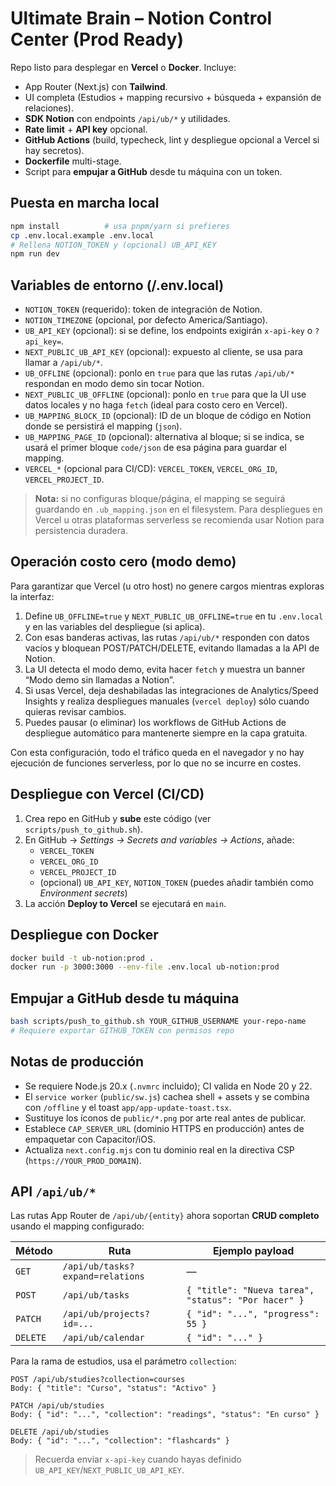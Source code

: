 # Ultimate Brain – Notion Control Center (Prod Ready)

Repo listo para desplegar en **Vercel** o **Docker**. Incluye:
- App Router (Next.js) con **Tailwind**.
- UI completa (Estudios + mapping recursivo + búsqueda + expansión de relaciones).
- **SDK Notion** con endpoints `/api/ub/*` y utilidades.
- **Rate limit** + **API key** opcional.
- **GitHub Actions** (build, typecheck, lint y despliegue opcional a Vercel si hay secretos).
- **Dockerfile** multi-stage.
- Script para **empujar a GitHub** desde tu máquina con un token.

## Puesta en marcha local
```bash
npm install          # usa pnpm/yarn si prefieres
cp .env.local.example .env.local
# Rellena NOTION_TOKEN y (opcional) UB_API_KEY
npm run dev
```

## Variables de entorno (/.env.local)
- `NOTION_TOKEN` (requerido): token de integración de Notion.
- `NOTION_TIMEZONE` (opcional, por defecto America/Santiago).
- `UB_API_KEY` (opcional): si se define, los endpoints exigirán `x-api-key` o `?api_key=`.
- `NEXT_PUBLIC_UB_API_KEY` (opcional): expuesto al cliente, se usa para llamar a `/api/ub/*`.
- `UB_OFFLINE` (opcional): ponlo en `true` para que las rutas `/api/ub/*` respondan en modo demo sin tocar Notion.
- `NEXT_PUBLIC_UB_OFFLINE` (opcional): ponlo en `true` para que la UI use datos locales y no haga `fetch` (ideal para costo cero en Vercel).
- `UB_MAPPING_BLOCK_ID` (opcional): ID de un bloque de código en Notion donde se persistirá el mapping (`json`).
- `UB_MAPPING_PAGE_ID` (opcional): alternativa al bloque; si se indica, se usará el primer bloque `code/json` de esa página para guardar el mapping.
- `VERCEL_*` (opcional para CI/CD): `VERCEL_TOKEN`, `VERCEL_ORG_ID`, `VERCEL_PROJECT_ID`.

> **Nota:** si no configuras bloque/página, el mapping se seguirá guardando en `.ub_mapping.json` en el filesystem. Para despliegues en Vercel u otras plataformas serverless se recomienda usar Notion para persistencia duradera.

## Operación costo cero (modo demo)

Para garantizar que Vercel (u otro host) no genere cargos mientras exploras la interfaz:

1. Define `UB_OFFLINE=true` y `NEXT_PUBLIC_UB_OFFLINE=true` en tu `.env.local` y en las variables del despliegue (si aplica).
2. Con esas banderas activas, las rutas `/api/ub/*` responden con datos vacíos y bloquean POST/PATCH/DELETE, evitando llamadas a la API de Notion.
3. La UI detecta el modo demo, evita hacer `fetch` y muestra un banner “Modo demo sin llamadas a Notion”.
4. Si usas Vercel, deja deshabiladas las integraciones de Analytics/Speed Insights y realiza despliegues manuales (`vercel deploy`) sólo cuando quieras revisar cambios.
5. Puedes pausar (o eliminar) los workflows de GitHub Actions de despliegue automático para mantenerte siempre en la capa gratuita.

Con esta configuración, todo el tráfico queda en el navegador y no hay ejecución de funciones serverless, por lo que no se incurre en costes.

## Despliegue con Vercel (CI/CD)
1. Crea repo en GitHub y **sube** este código (ver `scripts/push_to_github.sh`).
2. En GitHub → *Settings → Secrets and variables → Actions*, añade:
   - `VERCEL_TOKEN`
   - `VERCEL_ORG_ID`
   - `VERCEL_PROJECT_ID`
   - (opcional) `UB_API_KEY`, `NOTION_TOKEN` (puedes añadir también como *Environment secrets*)
3. La acción **Deploy to Vercel** se ejecutará en `main`.

## Despliegue con Docker
```bash
docker build -t ub-notion:prod .
docker run -p 3000:3000 --env-file .env.local ub-notion:prod
```

## Empujar a GitHub desde tu máquina
```bash
bash scripts/push_to_github.sh YOUR_GITHUB_USERNAME your-repo-name
# Requiere exportar GITHUB_TOKEN con permisos repo
```

## Notas de producción
- Se requiere Node.js 20.x (`.nvmrc` incluido); CI valida en Node 20 y 22.
- El `service worker` (`public/sw.js`) cachea shell + assets y se combina con `/offline` y el toast `app/app-update-toast.tsx`.
- Sustituye los íconos de `public/*.png` por arte real antes de publicar.
- Establece `CAP_SERVER_URL` (dominio HTTPS en producción) antes de empaquetar con Capacitor/iOS.
- Actualiza `next.config.mjs` con tu dominio real en la directiva CSP (`https://YOUR_PROD_DOMAIN`).

## API `/api/ub/*`

Las rutas App Router de `/api/ub/{entity}` ahora soportan **CRUD completo** usando el mapping configurado:

| Método | Ruta                               | Ejemplo payload                                         |
|--------|------------------------------------|---------------------------------------------------------|
| `GET`  | `/api/ub/tasks?expand=relations`   | —                                                       |
| `POST` | `/api/ub/tasks`                    | `{ "title": "Nueva tarea", "status": "Por hacer" }`    |
| `PATCH`| `/api/ub/projects?id=...`          | `{ "id": "...", "progress": 55 }`                     |
| `DELETE`| `/api/ub/calendar`                | `{ "id": "..." }`                                     |

Para la rama de estudios, usa el parámetro `collection`:

```http
POST /api/ub/studies?collection=courses
Body: { "title": "Curso", "status": "Activo" }

PATCH /api/ub/studies
Body: { "id": "...", "collection": "readings", "status": "En curso" }

DELETE /api/ub/studies
Body: { "id": "...", "collection": "flashcards" }
```

> Recuerda enviar `x-api-key` cuando hayas definido `UB_API_KEY`/`NEXT_PUBLIC_UB_API_KEY`.
